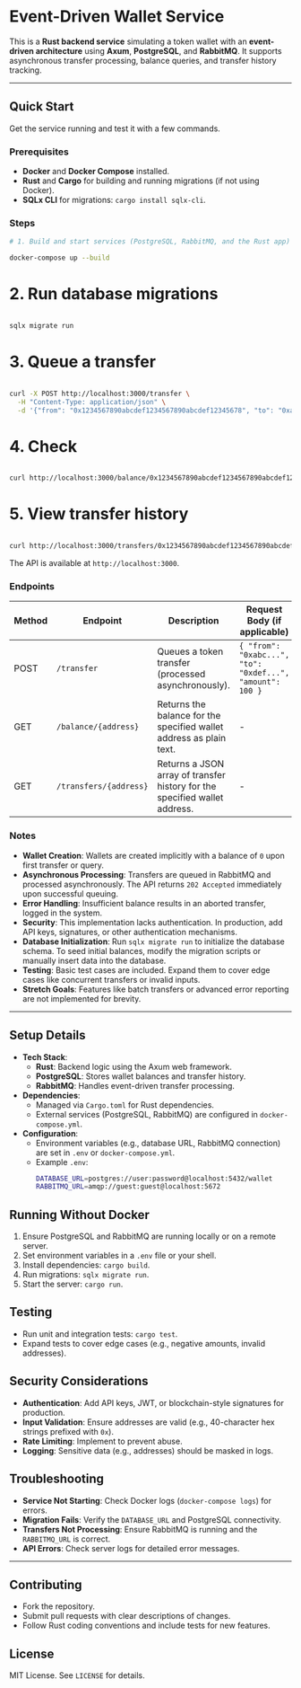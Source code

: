 # Event-Driven Wallet Service

This is a **Rust backend service** simulating a token wallet with an **event-driven architecture** using **Axum**, **PostgreSQL**, and **RabbitMQ**. It supports asynchronous transfer processing, balance queries, and transfer history tracking.

---

## Quick Start

Get the service running and test it with a few commands.

### Prerequisites
- **Docker** and **Docker Compose** installed.
- **Rust** and **Cargo** for building and running migrations (if not using Docker).
- **SQLx CLI** for migrations: `cargo install sqlx-cli`.

### Steps
```bash
# 1. Build and start services (PostgreSQL, RabbitMQ, and the Rust app)

docker-compose up --build

```

# 2. Run database migrations
```bash

sqlx migrate run

```

# 3. Queue a transfer
```bash

curl -X POST http://localhost:3000/transfer \
  -H "Content-Type: application/json" \
  -d '{"from": "0x1234567890abcdef1234567890abcdef12345678", "to": "0xabcdef1234567890abcdef1234567890abcdef12", "amount": 100}'

```

# 4. Check 
```bash

curl http://localhost:3000/balance/0x1234567890abcdef1234567890abcdef12345678


```

# 5. View transfer history
```bash

curl http://localhost:3000/transfers/0x1234567890abcdef1234567890abcdef12345678


```


The API is available at `http://localhost:3000`.

### Endpoints
| Method | Endpoint                              | Description                                                                 | Request Body (if applicable)                     | Response                             |
|--------|---------------------------------------|-----------------------------------------------------------------------------|------------------------------------------------|--------------------------------------|
| POST   | `/transfer`                          | Queues a token transfer (processed asynchronously).                         | `{ "from": "0xabc...", "to": "0xdef...", "amount": 100 }` | 202 Accepted or error message       |
| GET    | `/balance/{address}`                  | Returns the balance for the specified wallet address as plain text.         | -                                              | Balance (e.g., `100`)               |
| GET    | `/transfers/{address}`               | Returns a JSON array of transfer history for the specified wallet address.  | -                                              | JSON array (e.g., `[{...}, {...}]`) |

### Notes
- **Wallet Creation**: Wallets are created implicitly with a balance of `0` upon first transfer or query.
- **Asynchronous Processing**: Transfers are queued in RabbitMQ and processed asynchronously. The API returns `202 Accepted` immediately upon successful queuing.
- **Error Handling**: Insufficient balance results in an aborted transfer, logged in the system.
- **Security**: This implementation lacks authentication. In production, add API keys, signatures, or other authentication mechanisms.
- **Database Initialization**: Run `sqlx migrate run` to initialize the database schema. To seed initial balances, modify the migration scripts or manually insert data into the database.
- **Testing**: Basic test cases are included. Expand them to cover edge cases like concurrent transfers or invalid inputs.
- **Stretch Goals**: Features like batch transfers or advanced error reporting are not implemented for brevity.

---

## Setup Details
- **Tech Stack**:
    - **Rust**: Backend logic using the Axum web framework.
    - **PostgreSQL**: Stores wallet balances and transfer history.
    - **RabbitMQ**: Handles event-driven transfer processing.
- **Dependencies**:
    - Managed via `Cargo.toml` for Rust dependencies.
    - External services (PostgreSQL, RabbitMQ) are configured in `docker-compose.yml`.
- **Configuration**:
    - Environment variables (e.g., database URL, RabbitMQ connection) are set in `.env` or `docker-compose.yml`.
    - Example `.env`:
      ```bash
      DATABASE_URL=postgres://user:password@localhost:5432/wallet
      RABBITMQ_URL=amqp://guest:guest@localhost:5672
      ```

## Running Without Docker
1. Ensure PostgreSQL and RabbitMQ are running locally or on a remote server.
2. Set environment variables in a `.env` file or your shell.
3. Install dependencies: `cargo build`.
4. Run migrations: `sqlx migrate run`.
5. Start the server: `cargo run`.

## Testing
- Run unit and integration tests: `cargo test`.
- Expand tests to cover edge cases (e.g., negative amounts, invalid addresses).

## Security Considerations
- **Authentication**: Add API keys, JWT, or blockchain-style signatures for production.
- **Input Validation**: Ensure addresses are valid (e.g., 40-character hex strings prefixed with `0x`).
- **Rate Limiting**: Implement to prevent abuse.
- **Logging**: Sensitive data (e.g., addresses) should be masked in logs.

## Troubleshooting
- **Service Not Starting**: Check Docker logs (`docker-compose logs`) for errors.
- **Migration Fails**: Verify the `DATABASE_URL` and PostgreSQL connectivity.
- **Transfers Not Processing**: Ensure RabbitMQ is running and the `RABBITMQ_URL` is correct.
- **API Errors**: Check server logs for detailed error messages.

---

## Contributing
- Fork the repository.
- Submit pull requests with clear descriptions of changes.
- Follow Rust coding conventions and include tests for new features.

## License
MIT License. See `LICENSE` for details.